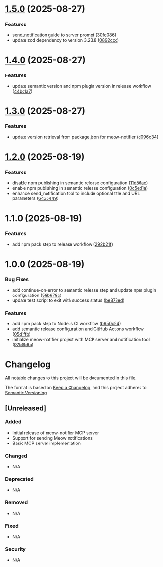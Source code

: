 # [1.5.0](https://github.com/liangshixing/meow-notifier/compare/v1.4.0...v1.5.0) (2025-08-27)


### Features

* send_notification guide to server prompt ([30fc086](https://github.com/liangshixing/meow-notifier/commit/30fc086387d2f946edae5c0808b78e5bb8645033))
* update zod dependency to version 3.23.8 ([0892ccc](https://github.com/liangshixing/meow-notifier/commit/0892ccc278eeaaba0dad55a893ef61c5887186cf))

# [1.4.0](https://github.com/liangshixing/meow-notifier/compare/v1.3.0...v1.4.0) (2025-08-27)


### Features

* update semantic version and npm plugin version in release workflow ([44bc1a7](https://github.com/liangshixing/meow-notifier/commit/44bc1a7a2bb83a60b7ed48f718ab69d8ea0e4b63))

# [1.3.0](https://github.com/liangshixing/meow-notifier/compare/v1.2.0...v1.3.0) (2025-08-27)


### Features

* update version retrieval from package.json for meow-notifier ([d096c34](https://github.com/liangshixing/meow-notifier/commit/d096c34054b5b4ab4cac1d85584520bdf6b2e3ec))

# [1.2.0](https://github.com/liangshixing/meow-notifier/compare/v1.1.0...v1.2.0) (2025-08-19)


### Features

* disable npm publishing in semantic release configuration ([11d56ac](https://github.com/liangshixing/meow-notifier/commit/11d56ac8ad0e59030bf8be12e58281a744451fe8))
* enable npm publishing in semantic release configuration ([0c5ed1a](https://github.com/liangshixing/meow-notifier/commit/0c5ed1a6dab30a8c7be7fa720c695cfbd077fbe8))
* enhance send_notification tool to include optional title and URL parameters ([6435449](https://github.com/liangshixing/meow-notifier/commit/64354498e8b26d33334013056fec3c2fffc155b3))

# [1.1.0](https://github.com/liangshixing/meow-notifier/compare/v1.0.0...v1.1.0) (2025-08-19)


### Features

* add npm pack step to release workflow ([292b21f](https://github.com/liangshixing/meow-notifier/commit/292b21f796729b397b101a376634e527a6a141d8))

# 1.0.0 (2025-08-19)


### Bug Fixes

* add continue-on-error to semantic release step and update npm plugin configuration ([58b678c](https://github.com/liangshixing/meow-notifier/commit/58b678c6b82e787044edad670470878e12733a62))
* update test script to exit with success status ([be873ed](https://github.com/liangshixing/meow-notifier/commit/be873ed23b1dbb374c37dfd6ac79303afc802bf6))


### Features

* add npm pack step to Node.js CI workflow ([b950c94](https://github.com/liangshixing/meow-notifier/commit/b950c9448e797144ddd7408f65af9016b80c8c61))
* add semantic release configuration and GitHub Actions workflow ([05d1ffb](https://github.com/liangshixing/meow-notifier/commit/05d1ffb6b92fb1f4a863f540304cbbf473512f2c))
* initialize meow-notifier project with MCP server and notification tool ([97b0b6a](https://github.com/liangshixing/meow-notifier/commit/97b0b6a36da915782177f5dd0529d3d9b326362e))

# Changelog

All notable changes to this project will be documented in this file.

The format is based on [Keep a Changelog](https://keepachangelog.com/en/1.0.0/),
and this project adheres to [Semantic Versioning](https://semver.org/spec/v2.0.0.html).

## [Unreleased]

### Added
- Initial release of meow-notifier MCP server
- Support for sending Meow notifications
- Basic MCP server implementation

### Changed
- N/A

### Deprecated
- N/A

### Removed
- N/A

### Fixed
- N/A

### Security
- N/A
